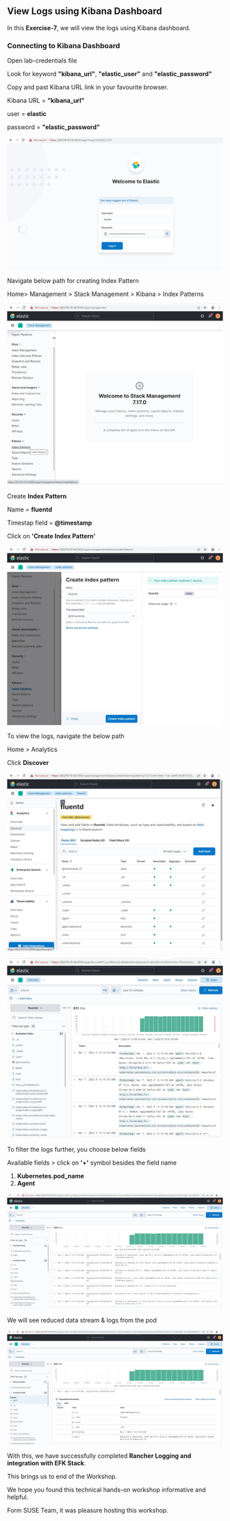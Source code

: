 ## View Logs using Kibana Dashboard

In this **Exercise-7**, we will view the logs using Kibana dashboard.



### Connecting to Kibana Dashboard

Open lab-credentials file 

Look for keyword **"kibana_url"**, **"elastic_user"** and **"elastic_password"** 

Copy and past Kibana URL link in your favourite browser.

Kibana URL = **"kibana_url"**

user = **elastic**

password = **"elastic_password"**

![Kibana-initial-screen-shot3](../images/Kibana-initial-screen-shot3.jpg)

Navigate below path for creating Index Pattern

Home> Management >  Stack Management > Kibana > Index Patterns

![Kibana-index-pattern-creation-27](../images/Kibana-index-pattern-creation-27.jpg)

Create **Index Pattern**

Name = **fluentd**

Timestap field = **@timestamp**

Click on **'Create Index Pattern'**

![Kibana-index-pattern-creation-28](../images/Kibana-index-pattern-creation-28.jpg)

To view the logs, navigate the below path 

Home > Analytics

Click **Discover**

![Kibana-index-pattern-creation-29](../images/Kibana-index-pattern-creation-29.jpg)

![Kibana-index-pattern-creation-30](../images/Kibana-index-pattern-creation-30.jpg)

To filter the logs further, you choose below fields

Available fields > click on **'+'** symbol besides the field name

1. **Kubernetes.pod_name**
2. **Agent**

![Kibana-index-pattern-creation-32](../images/Kibana-index-pattern-creation-32.jpg)

We will see reduced data stream & logs from the pod

![Kibana-index-pattern-creation-31](../images/Kibana-index-pattern-creation-31.jpg)



With this, we have successfully completed **Rancher Logging and integration with EFK Stack**.

This brings us to end of the Workshop.

We hope you found this technical hands-on workshop informative and helpful.

Form SUSE Team, it was pleasure hosting this workshop.
